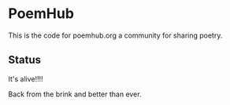 # PoemHub

This is the code for poemhub.org a community for sharing poetry. 

## Status

It's alive!!!!

Back from the brink and better than ever.
